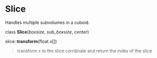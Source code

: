 Slice
=====

Handles multiple subvolumes in a cuboid.

<span class="nc">class</span> **Slice**(*boxsize*, *sub_boxsize*, *center*)

slice::**transform**(<span class="kt">float</span> *x*[])

> transform *x* to the slice corrdinate and return the index of the slice
